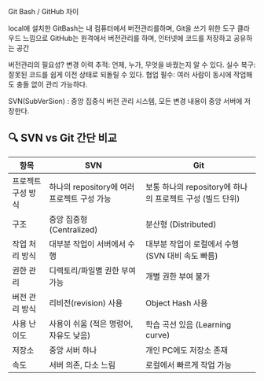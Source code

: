 Git Bash / GitHub 차이

local에 설치한 GitBash는 내 컴퓨터에서 버전관리를하며, Git을 쓰기 위한 도구
클라우드 느낌으로 GitHub는 원격에서 버전관리를 하며, 인터넷에 코드를 저장하고 공유하는 공간 

버전관리의 필요성? 
변경 이력 추적: 언제, 누가, 무엇을 바꿨는지 알 수 있다.
실수 복구: 잘못된 코드를 쉽게 이전 상태로 되돌릴 수 있다.
협업 필수: 여러 사람이 동시에 작업해도 충돌 없이 관리 가능하다.

SVN(SubVerSion) : 중앙 집중식 버전 관리 시스템, 모든 변경 내용이 중앙 서버에 저장한다.

## 🔍 SVN vs Git 간단 비교

| 항목                              | SVN                                                       | Git                                                           |
|-----------------------------------|------------------------------------------------------------|----------------------------------------------------------------|
| 프로젝트 구성 방식                | 하나의 repository에 여러 프로젝트 구성 가능               | 보통 하나의 repository에 하나의 프로젝트 구성 (빌드 단위)      |
| 구조                              | 중앙 집중형 (Centralized)                                 | 분산형 (Distributed)                                           |
| 작업 처리 방식                    | 대부분 작업이 서버에서 수행                                | 대부분 작업이 로컬에서 수행 (SVN 대비 속도 빠름)              |
| 권한 관리                         | 디렉토리/파일별 권한 부여 가능                             | 개별 권한 부여 불가                                            |
| 버전 관리 방식                    | 리비전(revision) 사용                                     | Object Hash 사용                                               |
| 사용 난이도                       | 사용이 쉬움 (적은 명령어, 자유도 낮음)                    | 학습 곡선 있음 (Learning curve)                                |
| 저장소                            | 중앙 서버 하나                                             | 개인 PC에도 저장소 존재                                        |
| 속도                              | 서버 의존, 다소 느림                                       | 로컬에서 빠르게 작업 가능                                      |


